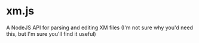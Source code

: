 # xm.js
A NodeJS API for parsing and editing XM files (I'm not sure why you'd need this, but I'm sure you'll find it useful)
